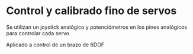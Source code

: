 # Control y calibrado fino de servos

Se utilizan un joystick analógico y potenciómetros en los pines analógicos para controlar cada servo

Aplicado a control de un brazo de 6DOF
